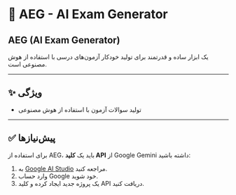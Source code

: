 # 📘 AEG - AI Exam Generator

**AEG** (AI Exam Generator) 
---
یک ابزار ساده و قدرتمند برای تولید خودکار آزمون‌های درسی با استفاده از هوش مصنوعی است.

---

## ✨ ویژگی‌

- تولید سوالات آزمون با استفاده از هوش مصنوعی
---

## ✅ پیش‌نیازها

برای استفاده از AEG، باید یک **کلید API** از Google Gemini داشته باشید:

1. به [Google AI Studio](https://makersuite.google.com/) مراجعه کنید.
2. وارد حساب Google خود شوید.
3. یک پروژه جدید ایجاد کرده و کلید API دریافت کنید.

